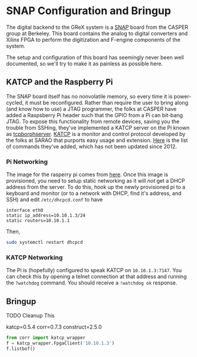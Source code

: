 # SNAP Configuration and Bringup

The digital backend to the GReX system is a
[SNAP](https://casper.astro.berkeley.edu/wiki/SNAP) board from the CASPER group
at Berkeley. This board contains the analog to digital converters and Xilinx
FPGA to perform the digitization and F-engine components of the system.

The setup and configuration of this board has seemingly never been well
documented, so we'll try to make it as painless as possible here.

## KATCP and the Raspberry Pi

The SNAP board itself has no nonvolatile memory, so every time it is power-cycled, it must be reconfigured.
Rather than require the user to bring along (and know how to use) a JTAG programmer, the folks at CASPER
have added a Raspsberry Pi header such that the GPIO from a Pi can bit-bang JTAG. To expose this functionality
from remote devices, saving you the trouble from SSHing, they've implemented a
KATCP server on the Pi known as
[tcpborphserver](https://casper.astro.berkeley.edu/wiki/Tcpborphserver). [KATCP](https://katcp-python.readthedocs.io/en/latest/_downloads/361189acb383a294be20d6c10c257cb4/NRF-KAT7-6.0-IFCE-002-Rev5-1.pdf)
is a monitor and control protocol developed by the folks at SARAO that purports easy usage and extension. [Here](https://casper.astro.berkeley.edu/wiki/KATCP) is the list of commands they've added, which has not been updated since 2012.

### Pi Networking

The image for the rasperry pi comes from
[here](https://casper.astro.berkeley.edu/wiki/SNAP_Bringup#Configuring_a_SNAP_Raspberry_Pi).
Once this image is provisioned, you need to setup static networking as it will
_not_ get a DHCP address from the server. To do this, hook up the newly
provisioned pi to a keyboard and monitor (or to a network with DHCP, find it's
address, and SSH) and edit `/etc/dhcpcd.conf` to have

```
interface eth0
static ip_address=10.10.1.3/24
static routers=10.10.1.1
```

Then,

```bash
sudo systemctl restart dhcpcd
```

### KATCP Networking

The Pi is (hopefully) configured to speak KATCP on `10.10.1.3:7147`. You can check this by opening a telnet connection at that address
and running the `?watchdog` command. You should receive a `!watchdog ok` response.

## Bringup

TODO Cleanup This

katcp=0.5.4
corr=0.7.3
construct=2.5.0

```python
from corr import katcp_wrapper
f = katcp_wrapper.FpgaClient('10.10.1.3')
f.listbof()
```
